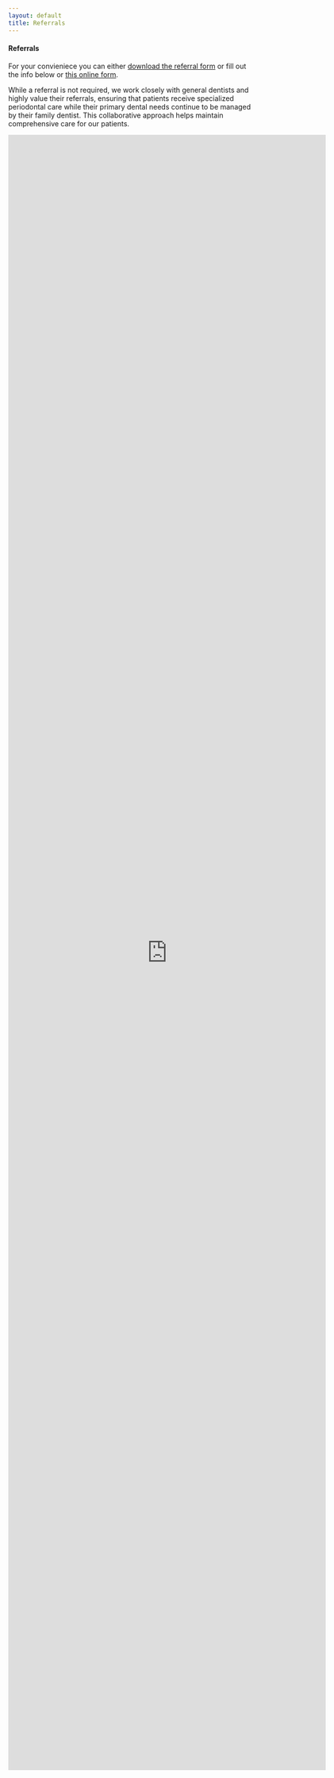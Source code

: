 ```yaml
---
layout: default
title: Referrals
---
```


<h4>Referrals</h4>
<p>For your convieniece you can either <a class="one" href="/periodontist/referrals/001-Referral-to-Periodontist-Dr-Roy-Perio-Dental.pdf">download the referral form</a> or fill out the info below or <a class="one" href="https://docs.google.com/forms/d/e/1FAIpQLScKquD6tpY_y4PWwPHIey7DtcWyZu5zJdr6Dofi8n7x_VcVwA/viewform?embedded=true">this online form</a>.</p>

<p>While a referral is not required, we work closely with general dentists and highly value their referrals, ensuring that patients receive specialized periodontal care while their primary dental needs continue to be managed by their family dentist. This collaborative approach helps maintain comprehensive care for our patients.</p>

<iframe src="https://docs.google.com/forms/d/e/1FAIpQLScKquD6tpY_y4PWwPHIey7DtcWyZu5zJdr6Dofi8n7x_VcVwA/viewform?embedded=true" width="640" height="3295" frameborder="0" marginheight="0" marginwidth="0">Loading…</iframe>

